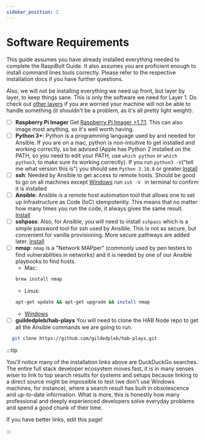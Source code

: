 ```yaml
---
sidebar_position: 2
---
```


# Software Requirements

This guide assumes you have already installed everything needed to complete the
RaspiBolt Guide. It also assumes you are proficient enough to install command
lines tools correctly. Please refer to the respective installation docs if you
have further questions.

Also, we will not be installing everything we need up front, but layer by layer,
to keep things sane. This is only the software we need for Layer 1. Do check out
[other layers](/docs/l2-k3s/control-prep) if you are worried your machine will
not be able to handle something (it shouldn't be a problem, as it's all pretty
light weight).

- [ ] **Raspberry Pi Imager** Get
      [Raspberry Pi Imager >1.7.1](https://www.raspberrypi.com/software/). This
      can also image most anything, so it's well worth having.
- [ ] **Python 3+**: Python is a programming language used by and needed for
      Ansible. If you are on a mac, python is non-intuitive to get installed and
      working correctly, so be advised (Apple has Python 2 installed on the
      PATH, so you need to edit your PATH, use `which python` or
      `which python3`, to make sure its working correctly). If you run
      `python3 -V`("tell me what version this is") you should see
      `Python 3.10.8` or greater
      [Install](https://realpython.com/installing-python/)
- [ ] **ssh**: Needed by Ansible to get access to remote hosts. Should be good
      to go on all machines except
      [Windows](https://duckduckgo.com/?q=how+to+install+ssh+on+windows&t=ffab&ia=web)
      run `ssh -V ` in terminal to confirm it is installed
- [ ] **Ansible**: Ansible is a remote host automation tool that allows one to
      set up Infrastructure as Code (IoC) idempotently. This means that no
      matter how many times you run the code, it always gives the same result.
      [Install](https://docs.ansible.com/ansible/latest/installation_guide/intro_installation.html)
- [ ] **sshpass**: Also, for Ansible, you will need to install `sshpass` which
      is a simple password tool for ssh used by Ansible. This is not as secure,
      but convenient for vanilla provisioning. More secure pathways are added
      later.
      [Install](https://duckduckgo.com/?t=ffab&q=how+to+install+sshpass&ia=web)
- [ ] **nmap**: `nmap` is a "Network MAPper" (commonly used by pen testers to
      find vulnerabilities in networks) and it is needed by one of our Ansible
      playbooks to find hosts.
  - Mac:
  ```bash
  brew install nmap
  ```
  - Linux:
  ```bash
  apt-get update && apt-get upgrade && install nmap
  ```
  - [Windows](https://duckduckgo.com/?t=ffab&q=how+to+install+nmap&ia=web)
- [ ] **guildedpleb/hab-plays** You will need to clone the HAB Node repo to get
      all the Ansible commands we are going to run.

```bash
  git clone https://github.com/gildedpleb/hab-plays.git
```

:::tip

You'll notice many of the installation links above are DuckDuckGo searches. The
entire full stack developer ecosystem moves fast, it is in many senses wiser to
link to top search results for systems and setups because linking to a direct
source might be impossible to test (we don't use Windows machines, for
instance), where a search result has built in obsolescence and up-to-date
information. What is more, this is honestly how many professional and deeply
experienced developers solve everyday problems and spend a good chunk of their
time.

If you have better links, edit this page!

:::
